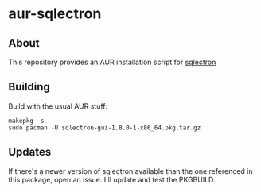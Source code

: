 aur-sqlectron
=============

About
-----

This repository provides an AUR installation script for [sqlectron](https://sqlectron.github.io/)

Building
--------

Build with the usual AUR stuff:


    makepkg -s
    sudo pacman -U sqlectron-gui-1.8.0-1-x86_64.pkg.tar.gz
    

Updates
-------

If there's a newer version of sqlectron available than the one referenced in this package, open an issue. I'll update and test the PKGBUILD.
